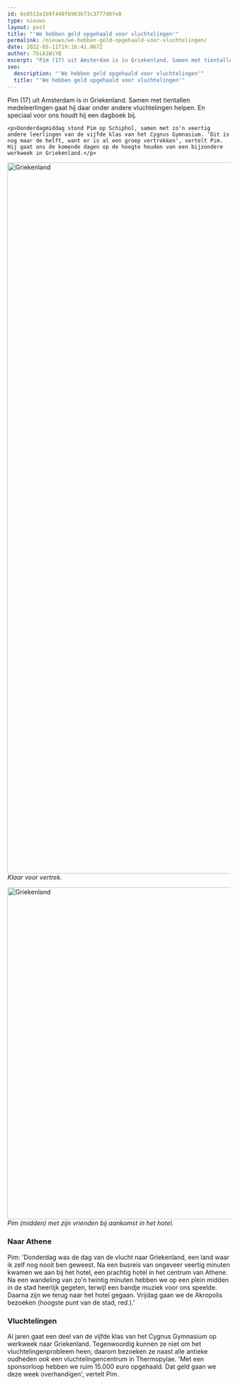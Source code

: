```yaml
---
id: 6e8513a1b9f448fb963b73c3777d0fe0
type: nieuws
layout: post
title: "'We hebben geld opgehaald voor vluchtelingen'"
permalink: /nieuws/we-hebben-geld-opgehaald-voor-vluchtelingen/
date: 2022-05-11T19:16:41.067Z
author: 7biA1WiYB
excerpt: "Pim (17) uit Amsterdam is in Griekenland. Samen met tientallen medeleerlingen gaat hij daar onder andere vluchtelingen helpen. En speciaal voor ons houdt hij een dagboek bij.  "
seo:
  description: "'We hebben geld opgehaald voor vluchtelingen'"
  title: "'We hebben geld opgehaald voor vluchtelingen'"
---
```

Pim (17) uit Amsterdam is in Griekenland. Samen met tientallen medeleerlingen gaat hij daar onder andere vluchtelingen helpen. En speciaal voor ons houdt hij een dagboek bij.  

    <p>Donderdagmiddag stond Pim op Schiphol, samen met zo'n veertig andere leerlingen van de vijfde klas van het Cygnus Gymnasium. 'Dit is nog maar de helft, want er is al een groep vertrokken', vertelt Pim. Hij gaat ons de komende dagen op de hoogte houden van een bijzondere werkweek in Griekenland.</p>
<p><div class="media media-element-container media-default"><div id="file-533109" class="file file-image file-image-jpeg">

        
  
  <div class="content">
    <img alt="Griekenland" title="Foto: Pim" height="1600" width="1200" class="media-element file-default" data-delta="1" src="https://7dagen.netlify.app/sites/default/files/griekenland3.jpg">  </div>

  
</div>
</div><em>Klaar voor vertrek.</em>
<p><div class="media media-element-container media-default"><div id="file-533107" class="file file-image file-image-jpeg">

        
  
  <div class="content">
    <img alt="Griekenland" title="Foto: Pim" height="747" width="1328" class="media-element file-default" data-delta="1" src="https://7dagen.netlify.app/sites/default/files/griekenland2.jpg">  </div>

  
</div>
</div><em>Pim (midden) met zijn vrienden bij aankomst in het hotel.</em>
<h3>Naar Athene</h3>
<p>Pim: 'Donderdag was de dag van de vlucht naar Griekenland, een land waar ik zelf nog nooit ben geweest. Na een busreis van ongeveer veertig minuten kwamen we aan bij het hotel, een prachtig hotel in het centrum van Athene. Na een wandeling van zo'n twintig minuten hebben we op een plein midden in de stad heerlijk gegeten, terwijl een bandje muziek voor ons speelde. Daarna zijn we terug naar het hotel gegaan. Vrijdag gaan we de Akropolis bezoeken (hoogste punt van de stad, red.).'</p>
<h3>Vluchtelingen</h3>
<p>Al jaren gaat een deel van de vijfde klas van het Cygnus Gymnasium op werkweek naar Griekenland. Tegenwoordig kunnen ze niet om het vluchtelingenprobleem heen, daarom bezoeken ze naast alle antieke oudheden ook een vluchtelingencentrum in Thermopylae. 'Met een sponsorloop hebben we ruim 15.000 euro opgehaald. Dat geld gaan we deze week overhandigen', vertelt Pim.</p>  
